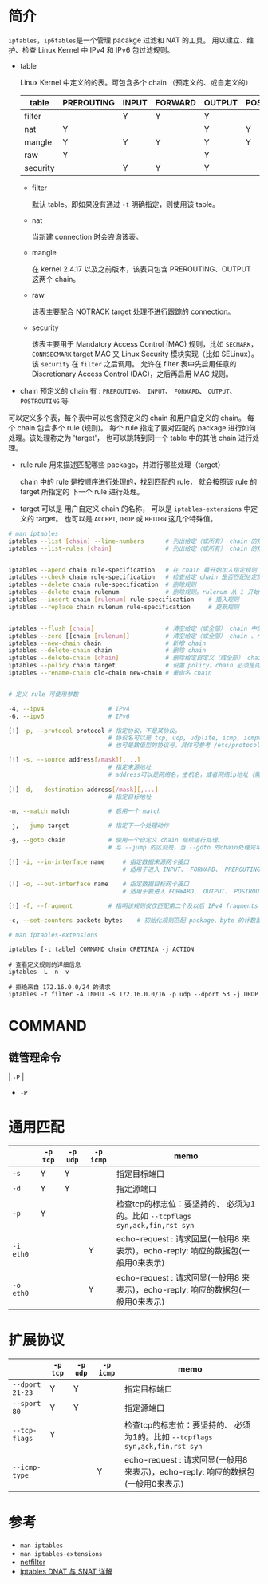  


# 简介

`iptables`，`ip6tables`是一个管理 pacakge 过滤和 NAT 的工具。
用以建立、维护、检查 Linux Kernel 中 IPv4 和 IPv6 包过滤规则。

* table

    Linux Kernel 中定义的的表。可包含多个 chain （预定义的、或自定义的）
    
    
    |table      |PREROUTING |INPUT  |FORWARD|OUTPUT |POSTROUTING| memo|
    |-----------|-----------|-------|-------|-------|-----------|----|
    |filter     |           | Y     | Y     | Y     |           ||
    |nat        | Y         |       |       | Y     | Y         ||
    |mangle     | Y         | Y     | Y     | Y     | Y         ||
    |raw        | Y         |       |       | Y     |           ||
    |security   |           | Y     | Y     | Y     |           ||
    
    * filter
    
        默认 table。即如果没有通过 `-t` 明确指定，则使用该 table。
        
    * nat
        
        当新建 connection 时会咨询该表。
        
    * mangle
    
        在 kernel 2.4.17 以及之前版本，该表只包含 PREROUTING、OUTPUT 这两个 chain。
    
    * raw
        
        该表主要配合 NOTRACK target 处理不进行跟踪的 connection。
        
    * security
    
        该表主要用于 Mandatory Access Control (MAC) 规则，比如 `SECMARK`，`CONNSECMARK` target
        MAC 又 Linux Security 模块实现（比如 SELinux）。该 `security` 在 `filter` 之后调用。
        允许在 filter 表中先启用任意的 Discretionary Access Control (DAC)，之后再启用 MAC 规则。
          
    
* chain 
    预定义的 chain 有 : `PREROUTING`、 `INPUT`、 `FORWARD`、 `OUTPUT`、 `POSTROUTING` 等
    
    
可以定义多个表，每个表中可以包含预定义的 chain 和用户自定义的 chain。
每个 chain 包含多个 rule (规则)。
每个 rule 指定了要对匹配的 package 进行如何处理。该处理称之为 'target'，
也可以跳转到同一个 table 中的其他 chain 进行处理。




* rule
    rule 用来描述匹配哪些 package，并进行哪些处理（target）

    chain 中的 rule 是按顺序进行处理的，找到匹配的 rule，
    就会按照该 rule 的 target 所指定的 下一个 rule 进行处理。

* target
   可以是 用户自定义 chain 的名称，
   可以是 `iptables-extensions` 中定义的 target。
   也可以是 `ACCEPT`, `DROP` 或 `RETURN` 这几个特殊值。

```bash
# man iptables
iptables --list [chain] --line-numbers      # 列出给定（或所有） chain 的规则详情（按 chain 分组显示）
iptables --list-rules [chain]               # 列出给定（或所有） chain 的规则详情（不分组）


iptables --apend chain rule-specification   # 在 chain 最开始加入指定规则
iptables --check chain rule-specification   # 检查给定 chain 是否匹配给定的规则
iptables --delete chain rule-specification  # 删除规则
iptables --delete chain rulenum             # 删除规则。rulenum 从 1 开始
iptables --insert chain [rulenum] rule-specification    # 插入规则
iptables --replace chain rulenum rule-specification     # 更新规则


iptables --flush [chain]                    # 清空给定（或全部） chain 中的 rule
iptables --zero [[chain [rulenum]]          # 清空给定（或全部） chain 、rule 的 package 或 byte 的计数器。
iptables --new-chain chain                  # 新增 chain
iptables --delete-chain chain               # 删除 chain
iptables --delete-chain [chain]             # 删除给定自定义（或全部） chain，前提该 chain 必须未被使用，且为空。
iptables --policy chain target              # 设置 policy。chain 必须是內建的，target 不能是內建或自定义的 chain
iptables --rename-chain old-chain new-chain # 重命名 chain


# 定义 rule 可使用参数

-4, --ipv4                  # IPv4
-6, --ipv6                  # IPv6

[!] -p, --protocol protocol # 指定协议，不是某协议。
                            # 协议名可以是 tcp, udp, udplite, icmp, icmpv6, esp, ah, sctp, mh, all
                            # 也可是数值型的协议号，具体可参考 /etc/protocols

[!] -s, --source address[/mask][,...] 
                            # 指定来源地址
                            # address可以是网络名，主机名，或者网络ip地址（需要指定 /mask)、或普通IP地址
                            
[!] -d, --destination address[/mask][,...]
                            # 指定目标地址

-m, --match match           # 启用一个 match

-j, --jump target           # 指定下一个处理动作

-g, --goto chain            # 使用一个自定义 chain 继续进行处理。
                            # 与 --jump 的区别是，当 --goto 的chain处理完毕后，还会回到该 chain 继续处理。（像方法调用）

[!] -i, --in-interface name     # 指定数据来源网卡接口
                                # 适用于进入 INPUT、 FORWARD、 PREROUTING 的数据

[!] -o, --out-interface name    # 指定数据目标网卡接口
                                # 适用于要进入 FORWARD、 OUTPUT、 POSTROUTING 的数据
    
[!] -f, --fragment          # 指明该规则仅仅匹配第二个及以后 IPv4 fragments of fragmented packets。

-c, --set-counters packets bytes    # 初始化规则匹配 package、byte 的计数器

# man iptables-extensions
```




 




```bahs
iptables [-t table] COMMAND chain CRETIRIA -j ACTION

# 查看定义规则的详细信息
iptables -L -n -v

# 拒绝来自 172.16.0.0/24 的请求 
iptables -t filter -A INPUT -s 172.16.0.0/16 -p udp --dport 53 -j DROP
```
# COMMAND




## 链管理命令

| `-P` |


* `-P`

# 通用匹配

|           |`-p tcp` |`-p udp` |`-p icmp`|memo|
|-----------|---------|---------|---------|---|
|`-s`       | Y       | Y       |         |指定目标端口|
|`-d`       | Y       | Y       |         |指定源端口|
|`-p`       | Y       |         |         |检查tcp的标志位：要坚持的、 必须为1的。比如 `--tcpflags syn,ack,fin,rst syn`|
|`-i eth0`  |         |         | Y       |echo-request : 请求回显(一般用8 来表示)，echo-reply: 响应的数据包(一般用0来表示) |
|`-o eth0`  |         |         | Y       |echo-request : 请求回显(一般用8 来表示)，echo-reply: 响应的数据包(一般用0来表示) |




# 扩展协议

|               |`-p tcp` |`-p udp` |`-p icmp`|memo|
|---------------|---------|---------|---------|---|
|`--dport 21-23`| Y       | Y       |         |指定目标端口|
|`--sport 80`   | Y       | Y       |         |指定源端口|
|`--tcp-flags`  | Y       |         |         |检查tcp的标志位：要坚持的、 必须为1的。比如 `--tcpflags syn,ack,fin,rst syn`|
|`--icmp-type`  |         |         | Y       |echo-request : 请求回显(一般用8 来表示)，echo-reply: 响应的数据包(一般用0来表示) |


# 参考

* `man iptables`
* `man iptables-extensions`
* [netfilter](http://netfilter.org/)
* [ iptables DNAT 与 SNAT 详解 ](http://jafy00.blog.51cto.com/2594646/651856)